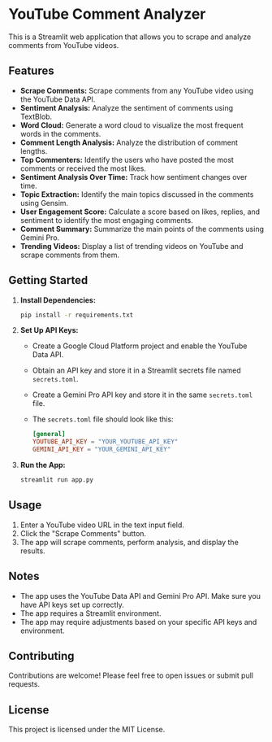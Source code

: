 # YouTube Comment Analyzer

This is a Streamlit web application that allows you to scrape and analyze comments from YouTube videos.

## Features

- **Scrape Comments:**  Scrape comments from any YouTube video using the YouTube Data API.
- **Sentiment Analysis:** Analyze the sentiment of comments using TextBlob.
- **Word Cloud:** Generate a word cloud to visualize the most frequent words in the comments.
- **Comment Length Analysis:** Analyze the distribution of comment lengths.
- **Top Commenters:** Identify the users who have posted the most comments or received the most likes.
- **Sentiment Analysis Over Time:** Track how sentiment changes over time.
- **Topic Extraction:** Identify the main topics discussed in the comments using Gensim.
- **User Engagement Score:** Calculate a score based on likes, replies, and sentiment to identify the most engaging comments.
- **Comment Summary:** Summarize the main points of the comments using Gemini Pro.
- **Trending Videos:** Display a list of trending videos on YouTube and scrape comments from them.

## Getting Started

1. **Install Dependencies:**
   ```bash
   pip install -r requirements.txt
   ```

2. **Set Up API Keys:**
   - Create a Google Cloud Platform project and enable the YouTube Data API.
   - Obtain an API key and store it in a Streamlit secrets file named `secrets.toml`.
   - Create a Gemini Pro API key and store it in the same `secrets.toml` file.
   - The `secrets.toml` file should look like this:

     ```toml
     [general]
     YOUTUBE_API_KEY = "YOUR_YOUTUBE_API_KEY"
     GEMINI_API_KEY = "YOUR_GEMINI_API_KEY"
     ```

3. **Run the App:**
   ```bash
   streamlit run app.py
   ```

## Usage

1. Enter a YouTube video URL in the text input field.
2. Click the "Scrape Comments" button.
3. The app will scrape comments, perform analysis, and display the results.

## Notes

- The app uses the YouTube Data API and Gemini Pro API. Make sure you have API keys set up correctly.
- The app requires a Streamlit environment.
- The app may require adjustments based on your specific API keys and environment.

## Contributing

Contributions are welcome! Please feel free to open issues or submit pull requests.

## License

This project is licensed under the MIT License.
